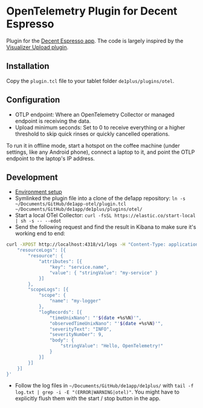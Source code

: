 # OpenTelemetry Plugin for Decent Espresso

Plugin for the [Decent Espresso app](https://github.com/decentespresso/de1app). The code is largely inspired by the [Visualizer Upload plugin](https://github.com/decentespresso/de1app/blob/main/de1plus/plugins/visualizer_upload/plugin.tcl).


## Installation

Copy the `plugin.tcl` file to your tablet folder `de1plus/plugins/otel`.


## Configuration

* OTLP endpoint: Where an OpenTelemetry Collector or managed endpoint is receiving the data.
* Upload minimum seconds: Set to 0 to receive everything or a higher threshold to skip quick rinses or quickly cancelled operations.

To run it in offline mode, start a hotspot on the coffee machine (under settings, like any Android phone), connect a laptop to it, and point the OTLP endpoint to the laptop's IP address.


## Development

* [Environment setup](https://github.com/decentespresso/de1app/blob/main/documentation/de1_app_plugin_development_overview.md#set-up-your-development-environment)
* Symlinked the plugin file into a clone of the de1app repository: `ln -s ~/Documents/GitHub/de1app-otel/plugin.tcl
~/Documents/GitHub/de1app/de1plus/plugins/otel/`
* Start a local OTel Collector: `curl -fsSL https://elastic.co/start-local | sh -s -- --edot`
* Send the following request and find the result in Kibana to make sure it's working end to end:

```sh
curl -XPOST http://localhost:4318/v1/logs -H "Content-Type: application/json" -d '{
    "resourceLogs": [{
        "resource": {
            "attributes": [{
                "key": "service.name",
                "value": { "stringValue": "my-service" }
            }]
        },
        "scopeLogs": [{
            "scope": {
                "name": "my-logger"
            },
            "logRecords": [{
                "timeUnixNano": "'$(date +%s%N)'",
                "observedTimeUnixNano": "'$(date +%s%N)'",
                "severityText": "INFO",
                "severityNumber": 9,
                "body": {
                    "stringValue": "Hello, OpenTelemetry!"
                }
            }]
        }]
    }]
}'
```

* Follow the log files in `~/Documents/GitHub/de1app/de1plus/` with `tail -f log.txt | grep -i -E "(ERROR|WARNING|otel)"`. You might have to explicitly flush them with the start / stop button in the app.
